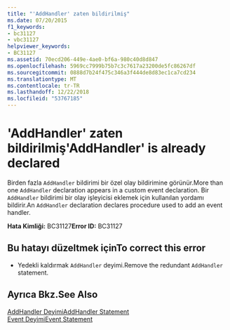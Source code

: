 ```yaml
---
title: "'AddHandler' zaten bildirilmiş"
ms.date: 07/20/2015
f1_keywords:
- bc31127
- vbc31127
helpviewer_keywords:
- BC31127
ms.assetid: 70ecd206-449e-4ae0-bf6a-980c40d8d847
ms.openlocfilehash: 5969cc7999b75b7c3c7617a23200de5fc86267df
ms.sourcegitcommit: 0888d7b24f475c346a3f444de8d83ec1ca7cd234
ms.translationtype: MT
ms.contentlocale: tr-TR
ms.lasthandoff: 12/22/2018
ms.locfileid: "53767185"
---
```

# <a name="addhandler-is-already-declared"></a><span data-ttu-id="8f9f0-102">'AddHandler' zaten bildirilmiş</span><span class="sxs-lookup"><span data-stu-id="8f9f0-102">'AddHandler' is already declared</span></span>
<span data-ttu-id="8f9f0-103">Birden fazla `AddHandler` bildirimi bir özel olay bildirimine görünür.</span><span class="sxs-lookup"><span data-stu-id="8f9f0-103">More than one `AddHandler` declaration appears in a custom event declaration.</span></span> <span data-ttu-id="8f9f0-104">Bir `AddHandler` bildirimi bir olay işleyicisi eklemek için kullanılan yordamı bildirir.</span><span class="sxs-lookup"><span data-stu-id="8f9f0-104">An `AddHandler` declaration declares procedure used to add an event handler.</span></span>  
  
 <span data-ttu-id="8f9f0-105">**Hata Kimliği:** BC31127</span><span class="sxs-lookup"><span data-stu-id="8f9f0-105">**Error ID:** BC31127</span></span>  
  
## <a name="to-correct-this-error"></a><span data-ttu-id="8f9f0-106">Bu hatayı düzeltmek için</span><span class="sxs-lookup"><span data-stu-id="8f9f0-106">To correct this error</span></span>  
  
-   <span data-ttu-id="8f9f0-107">Yedekli kaldırmak `AddHandler` deyimi.</span><span class="sxs-lookup"><span data-stu-id="8f9f0-107">Remove the redundant `AddHandler` statement.</span></span>  
  
## <a name="see-also"></a><span data-ttu-id="8f9f0-108">Ayrıca Bkz.</span><span class="sxs-lookup"><span data-stu-id="8f9f0-108">See Also</span></span>  
 [<span data-ttu-id="8f9f0-109">AddHandler Deyimi</span><span class="sxs-lookup"><span data-stu-id="8f9f0-109">AddHandler Statement</span></span>](../../visual-basic/language-reference/statements/addhandler-statement.md)  
 [<span data-ttu-id="8f9f0-110">Event Deyimi</span><span class="sxs-lookup"><span data-stu-id="8f9f0-110">Event Statement</span></span>](../../visual-basic/language-reference/statements/event-statement.md)
